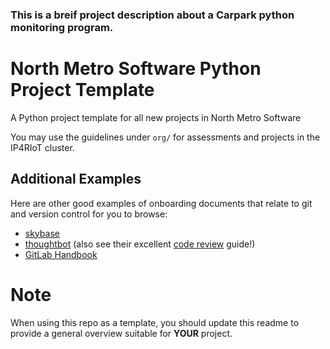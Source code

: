 ### This is a breif project description about a Carpark python monitoring program.






# North Metro Software Python Project Template

A Python project template for all new projects in North Metro Software

You may use the guidelines under `org/` for assessments and projects in the IP4RIoT cluster.

## Additional Examples
Here are other good examples of onboarding documents that relate to git and version control for you to browse:

- [skybase](https://handbook.skybase.com.np/git-conventions/)
- [thoughtbot](https://github.com/thoughtbot/guides/tree/main/git) (also see their excellent [code review](https://github.com/thoughtbot/guides/tree/main/code-review) guide!)
- [GitLab Handbook](https://handbook.gitlab.com/handbook/product-development-flow/)

# Note
When using this repo as a template, you should update this readme to provide a general overview suitable for **YOUR** project.
